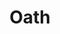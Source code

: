 ---
  title: Oath
  summary: Tiny promises/futures.
  repo: http://github.com/logicalparadox/oath
  docstitle: Oath API Docs
  docs: http://alogicalparadox.com/oath
  version: '0.0.5'
---